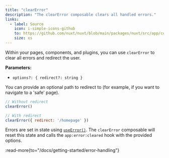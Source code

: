 ```yaml
---
title: "clearError"
description: "The clearError composable clears all handled errors."
links:
  - label: Source
    icon: i-simple-icons-github
    to: https://github.com/nuxt/nuxt/blob/main/packages/nuxt/src/app/composables/error.ts
    size: xs
---
```


Within your pages, components, and plugins, you can use `clearError` to clear all errors and redirect the user.

**Parameters:**

- `options?: { redirect?: string }`

You can provide an optional path to redirect to (for example, if you want to navigate to a 'safe' page).

```js
// Without redirect
clearError()

// With redirect
clearError({ redirect: '/homepage' })
```

Errors are set in state using [`useError()`](/docs/4.x/api/composables/use-error). The `clearError` composable will reset this state and calls the `app:error:cleared` hook with the provided options.

:read-more{to="/docs/getting-started/error-handling"}
